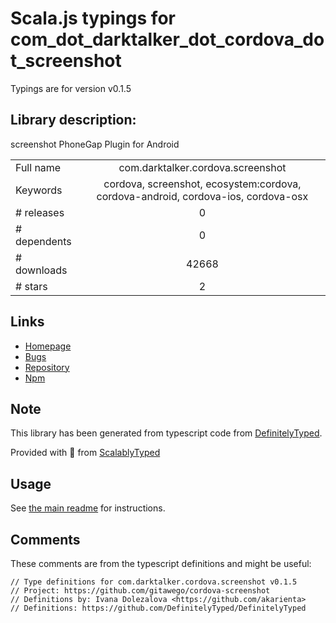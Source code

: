
# Scala.js typings for com_dot_darktalker_dot_cordova_dot_screenshot

Typings are for version v0.1.5

## Library description:
screenshot PhoneGap Plugin for Android

|                    |                 |
| ------------------ | :-------------: |
| Full name          | com.darktalker.cordova.screenshot |
| Keywords           | cordova, screenshot, ecosystem:cordova, cordova-android, cordova-ios, cordova-osx |
| # releases         | 0 |
| # dependents       | 0 |
| # downloads        | 42668 |
| # stars            | 2 |

## Links
- [Homepage](https://github.com/gitawego/cordova-screenshot#readme)
- [Bugs](https://github.com/gitawego/cordova-screenshot/issues)
- [Repository](https://github.com/gitawego/cordova-screenshot)
- [Npm](https://www.npmjs.com/package/com.darktalker.cordova.screenshot)
    


## Note
This library has been generated from typescript code from [DefinitelyTyped](https://definitelytyped.org).

Provided with :purple_heart: from [ScalablyTyped](https://github.com/oyvindberg/ScalablyTyped)

## Usage
See [the main readme](../../readme.md) for instructions.

## Comments

These comments are from the typescript definitions and might be useful:
```
// Type definitions for com.darktalker.cordova.screenshot v0.1.5
// Project: https://github.com/gitawego/cordova-screenshot
// Definitions by: Ivana Dolezalova <https://github.com/akarienta>
// Definitions: https://github.com/DefinitelyTyped/DefinitelyTyped

```

